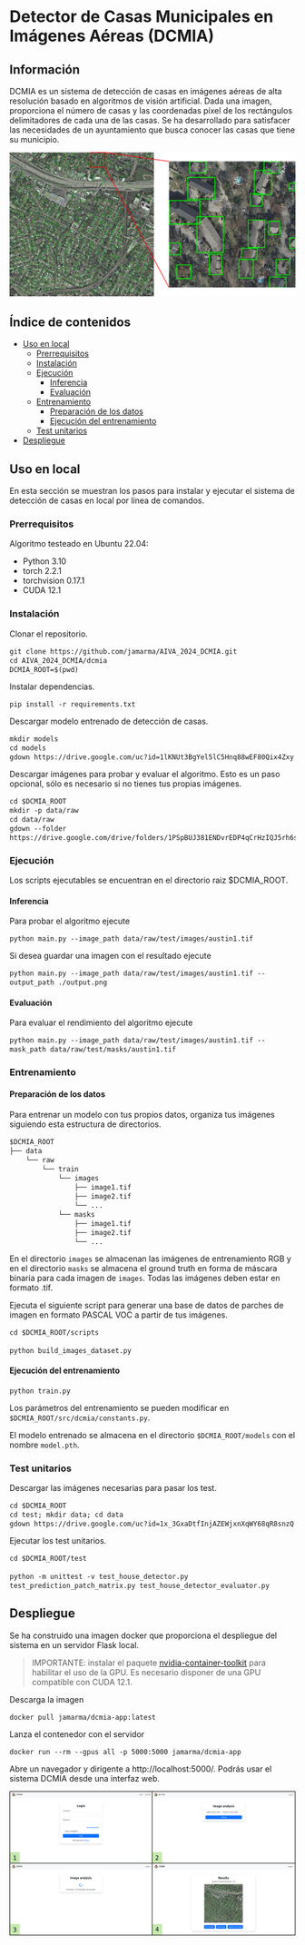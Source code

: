 # Detector de Casas Municipales en Imágenes Aéreas (DCMIA)

## Información

DCMIA es un sistema de detección de casas en imágenes aéreas de alta resolución basado en algoritmos de visión artificial. Dada una imagen, proporciona el número de casas y las coordenadas píxel de los rectángulos delimitadores de cada una de las casas.
Se ha desarrollado para satisfacer las necesidades de un ayuntamiento que busca conocer las casas que tiene su municipio.

![](https://github.com/jamarma/AIVA_2024_DCMIA/blob/main/docs/readme/example.png)

## Índice de contenidos

* [Uso en local]()
    * [Prerrequisitos](https://github.com/jamarma/AIVA_2024_DCMIA#prerrequisitos)
    * [Instalación](https://github.com/jamarma/AIVA_2024_DCMIA#instalaci%C3%B3n)
    * [Ejecución](https://github.com/jamarma/AIVA_2024_DCMIA#ejecuci%C3%B3n)
        * [Inferencia](https://github.com/jamarma/AIVA_2024_DCMIA#inferencia)
        * [Evaluación](https://github.com/jamarma/AIVA_2024_DCMIA#evaluaci%C3%B3n)
    * [Entrenamiento](https://github.com/jamarma/AIVA_2024_DCMIA#entrenamiento)
        * [Preparación de los datos](https://github.com/jamarma/AIVA_2024_DCMIA#preparaci%C3%B3n-de-los-datos)
        * [Ejecución del entrenamiento](https://github.com/jamarma/AIVA_2024_DCMIA#ejecuci%C3%B3n-del-entrenamiento)
    * [Test unitarios](https://github.com/jamarma/AIVA_2024_DCMIA#test-unitarios)
* [Despliegue](https://github.com/jamarma/AIVA_2024_DCMIA#despliegue)

## Uso en local

En esta sección se muestran los pasos para instalar y ejecutar el sistema de detección de casas en local por línea de comandos.

### Prerrequisitos

Algoritmo testeado en Ubuntu 22.04:

* Python 3.10  
* torch 2.2.1  
* torchvision 0.17.1  
* CUDA 12.1

### Instalación

Clonar el repositorio.

```
git clone https://github.com/jamarma/AIVA_2024_DCMIA.git
cd AIVA_2024_DCMIA/dcmia
DCMIA_ROOT=$(pwd)
```

Instalar dependencias.

```
pip install -r requirements.txt
```

Descargar modelo entrenado de detección de casas.
```
mkdir models
cd models
gdown https://drive.google.com/uc?id=1lKNUt3BgYel5lC5Hnq88wEF80Qix4Zxy
```

Descargar imágenes para probar y evaluar el algoritmo. Esto es un paso opcional, sólo es necesario si no tienes tus propias imágenes.

```
cd $DCMIA_ROOT
mkdir -p data/raw
cd data/raw
gdown --folder https://drive.google.com/drive/folders/1PSpBUJ381ENDvrEDP4qCrHzIQJ5rh6sk
```

### Ejecución

Los scripts ejecutables se encuentran en el directorio raiz $DCMIA_ROOT. 

#### Inferencia

Para probar el algoritmo ejecute

```
python main.py --image_path data/raw/test/images/austin1.tif
```

Si desea guardar una imagen con el resultado ejecute

```
python main.py --image_path data/raw/test/images/austin1.tif --output_path ./output.png
```

#### Evaluación

Para evaluar el rendimiento del algoritmo ejecute

```
python main.py --image_path data/raw/test/images/austin1.tif --mask_path data/raw/test/masks/austin1.tif
```

### Entrenamiento

#### Preparación de los datos

Para entrenar un modelo con tus propios datos, organiza tus imágenes siguiendo esta estructura de directorios.

```
$DCMIA_ROOT
├── data
    └── raw
        └── train
            └── images
                ├── image1.tif
                ├── image2.tif
                └── ...
            └── masks
                ├── image1.tif
                ├── image2.tif
                └── ...
```

En el directorio `images` se almacenan las imágenes de entrenamiento RGB y en el directorio `masks` se almacena el ground truth en forma de máscara binaria para cada imagen de `images`. Todas las imágenes deben estar en formato .tif.

Ejecuta el siguiente script para generar una base de datos de parches de imagen en formato PASCAL VOC a partir de tus imágenes.

```
cd $DCMIA_ROOT/scripts

python build_images_dataset.py
```

#### Ejecución del entrenamiento

```
python train.py
```

Los parámetros del entrenamiento se pueden modificar en `$DCMIA_ROOT/src/dcmia/constants.py`.

El modelo entrenado se almacena en el directorio `$DCMIA_ROOT/models` con el nombre `model.pth`.

### Test unitarios

Descargar las imágenes necesarias para pasar los test.

```
cd $DCMIA_ROOT
cd test; mkdir data; cd data
gdown https://drive.google.com/uc?id=1x_3GxaDtfInjAZEWjxnXqWY68qR8snzQ
```

Ejecutar los test unitarios.

```
cd $DCMIA_ROOT/test

python -m unittest -v test_house_detector.py test_prediction_patch_matrix.py test_house_detector_evaluator.py
```

## Despliegue

Se ha construido una imagen docker que proporciona el despliegue del sistema en un servidor Flask local.

> IMPORTANTE: instalar el paquete [nvidia-container-toolkit](https://docs.docker.com/config/containers/resource_constraints/#gpu) para habilitar el uso de la GPU. Es necesario disponer de una GPU compatible con CUDA 12.1.

Descarga la imagen

```
docker pull jamarma/dcmia-app:latest
```

Lanza el contenedor con el servidor

```
docker run --rm --gpus all -p 5000:5000 jamarma/dcmia-app
```

Abre un navegador y dirígente a http://localhost:5000/. Podrás usar el sistema DCMIA desde una interfaz web.

![](https://github.com/jamarma/AIVA_2024_DCMIA/blob/dev/docs/readme/app-example.png)
